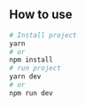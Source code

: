 ## How to use

```bash
# Install project
yarn
# or
npm install
# run project
yarn dev
# or
npm run dev
```
